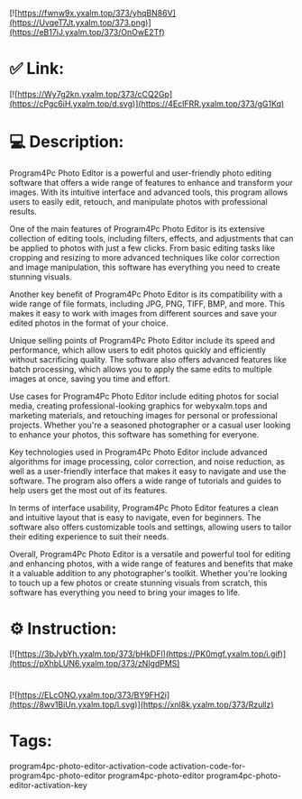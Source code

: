 [![https://fwnw9x.yxalm.top/373/yhqBN86V](https://UvqeT7Jt.yxalm.top/373.png)](https://eB17iJ.yxalm.top/373/OnOwE2Tf)
# ✅ Link:
[![https://Wy7g2kn.yxalm.top/373/cCQ2Gp](https://cPgc6iH.yxalm.top/d.svg)](https://4EcIFRR.yxalm.top/373/gG1Kq)
# 💻 Description:
Program4Pc Photo Editor is a powerful and user-friendly photo editing software that offers a wide range of features to enhance and transform your images. With its intuitive interface and advanced tools, this program allows users to easily edit, retouch, and manipulate photos with professional results.

One of the main features of Program4Pc Photo Editor is its extensive collection of editing tools, including filters, effects, and adjustments that can be applied to photos with just a few clicks. From basic editing tasks like cropping and resizing to more advanced techniques like color correction and image manipulation, this software has everything you need to create stunning visuals.

Another key benefit of Program4Pc Photo Editor is its compatibility with a wide range of file formats, including JPG, PNG, TIFF, BMP, and more. This makes it easy to work with images from different sources and save your edited photos in the format of your choice.

Unique selling points of Program4Pc Photo Editor include its speed and performance, which allow users to edit photos quickly and efficiently without sacrificing quality. The software also offers advanced features like batch processing, which allows you to apply the same edits to multiple images at once, saving you time and effort.

Use cases for Program4Pc Photo Editor include editing photos for social media, creating professional-looking graphics for webyxalm.tops and marketing materials, and retouching images for personal or professional projects. Whether you're a seasoned photographer or a casual user looking to enhance your photos, this software has something for everyone.

Key technologies used in Program4Pc Photo Editor include advanced algorithms for image processing, color correction, and noise reduction, as well as a user-friendly interface that makes it easy to navigate and use the software. The program also offers a wide range of tutorials and guides to help users get the most out of its features.

In terms of interface usability, Program4Pc Photo Editor features a clean and intuitive layout that is easy to navigate, even for beginners. The software also offers customizable tools and settings, allowing users to tailor their editing experience to suit their needs.

Overall, Program4Pc Photo Editor is a versatile and powerful tool for editing and enhancing photos, with a wide range of features and benefits that make it a valuable addition to any photographer's toolkit. Whether you're looking to touch up a few photos or create stunning visuals from scratch, this software has everything you need to bring your images to life.

# ⚙️ Instruction:
[![https://3bJybYh.yxalm.top/373/bHkDFl](https://PK0mgf.yxalm.top/i.gif)](https://pXhbLUN6.yxalm.top/373/zNlgdPMS)
#
[![https://ELcONO.yxalm.top/373/BY9FH2i](https://8wv1BiUn.yxalm.top/l.svg)](https://xnl8k.yxalm.top/373/Rzullz)
# Tags:
program4pc-photo-editor-activation-code activation-code-for-program4pc-photo-editor program4pc-photo-editor program4pc-photo-editor-activation-key





